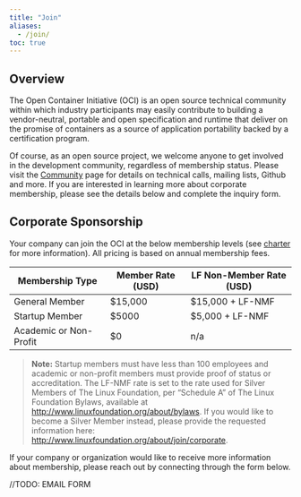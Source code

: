 ```yaml
---
title: "Join"
aliases: 
  - /join/
toc: true
---
```


## Overview

The Open Container Initiative (OCI) is an open source technical community within which industry participants may easily contribute to building a vendor-neutral, portable and open specification and runtime that deliver on the promise of containers as a source of application portability backed by a certification program.

Of course, as an open source project, we welcome anyone to get involved in the development community, regardless of membership status.  Please visit the [Community](/community) page for details on technical calls, mailing lists, Github and more.  If you are interested in learning more about corporate membership, please see the details below and complete the inquiry form.

## Corporate Sponsorship

 Your company can join the OCI at the below membership levels (see [charter](https://github.com/opencontainers/tob/blob/master/CHARTER.md) for more information). All pricing is based on annual membership fees.
 
| Membership Type | Member Rate (USD) | LF Non-Member Rate (USD) |
| --- | --- | --- | 
| General Member | $15,000 | $15,000 + LF-NMF |
| Startup Member | $5000 | $5,000 + LF-NMF | 
| Academic or Non-Profit | $0 | n/a |


> **Note:** Startup members must have less than 100 employees and academic or non-profit members must provide proof of status or accreditation. The LF-NMF rate is set to the rate used for Silver Members of The Linux Foundation, per “Schedule A” of The Linux Foundation Bylaws, available at http://www.linuxfoundation.org/about/bylaws. If you would like to become a Silver Member instead, please provide the requested information here: http://www.linuxfoundation.org/about/join/corporate.

If your company or organization would like to receive more information about membership, please reach out by connecting through the form below.

//TODO: EMAIL FORM
